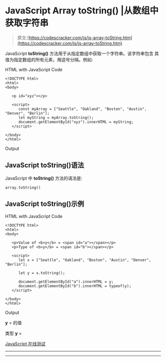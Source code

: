 # JavaScript Array toString() |从数组中获取字符串

> 原文:[https://codescracker.com/js/js-array-toString.htm](https://codescracker.com/js/js-array-toString.htm)

JavaScript **toString()** 方法用于从指定数组中获取一个字符串。该字符串包含 其值为指定数组的所有元素，用逗号分隔。例如:

HTML with JavaScript Code

```
<!DOCTYPE html>
<html>
<body>

   <p id="xyz"></p>

   <script>
      const myArray = ["Seattle", "Oakland", "Boston", "Austin", "Denver", "Berlin"];
      let myString = myArray.toString();
      document.getElementById("xyz").innerHTML = myString;
   </script>

</body>
</html>
```

Output

## JavaScript toString()语法

JavaScript 中 **toString()** 方法的语法是:

```
array.toString()
```

## JavaScript toString()示例

HTML with JavaScript Code

```
<!DOCTYPE html>
<html>
<body>

   <p>Value of <b>y</b> = <span id="a"></span></p>
   <p>Type of <b>y</b> = <span id="b"></span></p>

   <script>
      let x = ["Seattle", "Oakland", "Boston", "Austin", "Denver", "Berlin"];

      let y = x.toString();

      document.getElementById("a").innerHTML = y;
      document.getElementById("b").innerHTML = typeof(y);
   </script>

</body>
</html>
```

Output

**y** = 的值

类型 **y** =

[JavaScript 在线测试](/exam/showtest.php?subid=6)

* * *

* * *